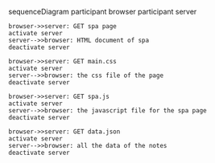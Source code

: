 sequenceDiagram
    participant browser
    participant server

    browser->>server: GET spa page
    activate server
    server-->>browser: HTML document of spa
    deactivate server

    browser->>server: GET main.css
    activate server
    server-->>browser: the css file of the page
    deactivate server

    browser->>server: GET spa.js
    activate server
    server-->>browser: the javascript file for the spa page
    deactivate server

    browser->>server: GET data.json 
    activate server
    server-->>browser: all the data of the notes
    deactivate server